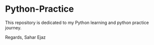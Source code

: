# Python-Practice
This repository is dedicated to my Python learning and python practice journey.

Regards,
Sahar Ejaz
